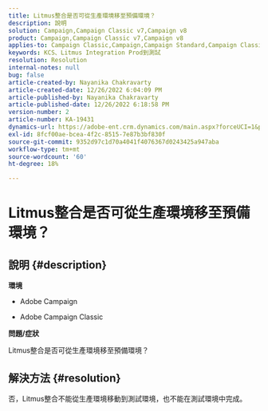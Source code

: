 ```yaml
---
title: Litmus整合是否可從生產環境移至預備環境？
description: 說明
solution: Campaign,Campaign Classic v7,Campaign v8
product: Campaign,Campaign Classic v7,Campaign v8
applies-to: Campaign Classic,Campaign,Campaign Standard,Campaign Classic v7,Campaign v8
keywords: KCS、Litmus Integration Prod到測試
resolution: Resolution
internal-notes: null
bug: false
article-created-by: Nayanika Chakravarty
article-created-date: 12/26/2022 6:04:09 PM
article-published-by: Nayanika Chakravarty
article-published-date: 12/26/2022 6:18:58 PM
version-number: 2
article-number: KA-19431
dynamics-url: https://adobe-ent.crm.dynamics.com/main.aspx?forceUCI=1&pagetype=entityrecord&etn=knowledgearticle&id=5cfaefac-4785-ed11-81ac-6045bd006b4b
exl-id: 8fcf00ae-bcea-4f2c-8515-7e87b3bf830f
source-git-commit: 9352d97c1d70a4041f4076367d0243425a947aba
workflow-type: tm+mt
source-wordcount: '60'
ht-degree: 18%

---
```


# Litmus整合是否可從生產環境移至預備環境？

## 說明 {#description}


<b>環境</b>

- Adobe Campaign

- Adobe Campaign Classic

<b>問題/症狀</b>

Litmus整合是否可從生產環境移至預備環境？


## 解決方法 {#resolution}


否，Litmus整合不能從生產環境移動到測試環境，也不能在測試環境中完成。
